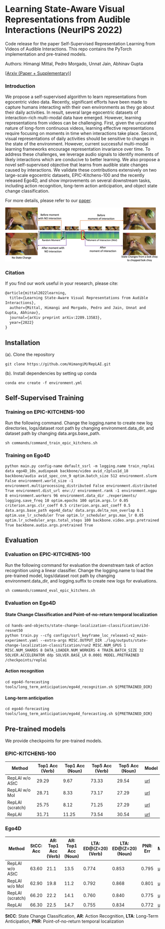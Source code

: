# Learning State-Aware Visual Representations from Audible Interactions (NeurIPS 2022)

Code release for the paper Self-Supervised Representation Learning from Videos of Audible Interactions. This repo contains the PyTorch implementation and pre-trained models.

Authors: Himangi Mittal, Pedro Morgado, Unnat Jain, Abhinav Gupta

[[Arxiv (Paper + Supplementary)](https://arxiv.org/abs/2209.13583)]

### Introduction
We propose a self-supervised algorithm to learn representations from egocentric video data. Recently, significant efforts have been made to capture humans interacting with their own environments as they go about their daily activities. In result, several large egocentric datasets of interaction-rich multi-modal data have emerged. However, learning representations from videos can be challenging. First, given the uncurated nature of long-form continuous videos, learning effective representations require focusing on moments in time when interactions take place. Second, visual representations of daily activities should be sensitive to changes in the state of the environment. However, current successful multi-modal learning frameworks encourage representation invariance over time. To address these challenges, we leverage audio signals to identify moments of likely interactions which are conducive to better learning. We also propose a novel self-supervised objective that learns from audible state changes caused by interactions. We validate these contributions extensively on two large-scale egocentric datasets, EPIC-Kitchens-100 and the recently released Ego4D, and show improvements on several downstream tasks, including action recognition, long-term action anticipation, and object state change classification.

For more details, please refer to our [paper](https://arxiv.org/abs/2209.13583).

![Teaser Image](./fig1.png)

### Citation
If you find our work useful in your research, please cite:
```
@article{mittal2022learning,
  title={Learning State-Aware Visual Representations from Audible Interactions},
  author={Mittal, Himangi and Morgado, Pedro and Jain, Unnat and Gupta, Abhinav},
  journal={arXiv preprint arXiv:2209.13583},
  year={2022}
}
```

## Installation
(a). Clone the repository
```
git clone https://github.com/HimangiM/RepLAI.git
```
(b). Install dependencies by setting up conda
```
conda env create -f environment.yml
```

## Self-Supervised Training

### Training on EPIC-KITCHENS-100

Run the following command. Change the logging.name to create new log directories, logs/dataset root path by changing environment.data_dir, and dataset path by changing data.args.base_path.

```
sh commands/command_train_epic_kitchens.sh 
```

### Training on Ego4D

```
python main.py config-name default_ssrl -m logging.name train_replai data ego4D_10s_audiopeak backbone/video avid_r2plus1d_18 backbone/audio avid_spec_cnn_9 optim.batch_size 512 environment.slurm False environment.world_size -1 environment.multiprocessing_distributed False environment.distributed True environment.dist_url env:// environment.rank -1 environment.ngpu 8 environment.workers 96 environment.data_dir ./experiments/ logging.save_freq 10 optim.epochs 100 optim.args.lr 0.05 criterion.args.clr_coeff 0.5 criterion.args.aot_coeff 0.5 data.args.base_path ego4d_data/ data.args.delta_non_overlap 0.1 optim.use_lr_scheduler True optim.lr_scheduler_args.max_lr 0.05 optim.lr_scheduler_args.total_steps 100 backbone.video.args.pretrained True backbone.audio.args.pretrained True
```

## Evaluation

### Evaluation on EPIC-KITCHENS-100

Run the following command for evaluation the downstream task of action recognition using a linear classifier. Change the logging.name to load the pre-trained model, logs/dataset root path by changing environment.data_dir, and logging.suffix to create new logs for evaluations.

```
sh commands/command_eval_epic_kitchens.sh 
```

### Evaluation on Ego4D

#### State Change Classification and Point-of-no-return temporal localization

```
cd hands-and-objects/state-change-localization-classification/i3d-resnet50
python train.py --cfg configs/ssrl_keyframe_loc_release1-v2_main-experiment.yaml --extra-args MISC.OUTPUT_DIR ./log/outputs/state-change-localization-classification/run2 MISC.NUM_GPUS 1 MISC.NUM_SHARDS 8 DATA_LOADER.NUM_WORKERS 4 TRAIN.BATCH_SIZE 32 SOLVER.ACCELERATOR ddp SOLVER.BASE_LR 0.0001 MODEL.PRETRAINED /checkpoints/replai
```

#### Action recognition

```
cd ego4d-forecasting
tools/long_term_anticipation/ego4d_recognition.sh ${PRETRAINED_DIR}
```

#### Long-term anticipation

```
cd ego4d-forecasting
tools/long_term_anticipation/ego4d_forecasting.sh ${PRETRAINED_DIR}
```

## Pre-trained models
We provide checkpoints for pre-trained models.

### EPIC-KITCHENS-100 

| **Method** | **Top1 Acc (Verb)** | **Top1 Acc (Noun)** | **Top5 Acc (Verb)** | **Top5 Acc (Noun)** | **Model** |
|------- |-----------------|-----------------|-----------------|-----------------|-------|
| RepLAI w/o AStC | 29.29 | 9.67 | 73.33 | 29.54 | [url](https://drive.google.com/file/d/1ls8MFxxaUr_D8KKzqANUfslU90DQYUxU/view?usp=sharing) |
| RepLAI w/o MoI | 28.71 | 8.33 | 73.17 | 27.29 | [url](https://drive.google.com/file/d/1KAtIvgK4RxcgYPK8aHTbnJxawEpY0Q4w/view?usp=sharing) |
| RepLAI (scratch) | 25.75 | 8.12 | 71.25 | 27.29 | [url](https://drive.google.com/file/d/1aVKCLD6DWZYafvrA-rODLyYMw0X_hj9d/view?usp=sharing) |
| RepLAI | 31.71 | 11.25 | 73.54 | 30.54 | [url](https://drive.google.com/file/d/1FlRJxKo0gYGZTzxPUB4hloQWA4cNG4ZU/view?usp=sharing) |

### Ego4D

| **Method** | **StCC: Acc** | **AR: Top1 Acc (Verb)** | **AR: Top1 Acc (Noun)** | **LTA: ED@(Z=20) (Verb)** | **LTA: ED@(Z=20) (Noun)** | **PNR: Err** | **Model** |
| --- | --- | --- | --- | --- | --- | --- | --- |
| RepLAI w/o AStC | 63.60 | 21.1 | 13.5 | 0.774 | 0.853 | 0.795 | [url](https://drive.google.com/file/d/1hQH1UWgC_-EztKpmma3TNST7OYGkQyI_/view?usp=sharing) |
| RepLAI w/o MoI | 62.90 | 19.8 | 11.2 | 0.792 | 0.868 | 0.801 | [url](https://drive.google.com/file/d/1F6ZOuyS9C92OLrunA7zQkWp7vb6eQkOT/view?usp=sharing) |
| RepLAI (scratch) | 66.20 | 22.2 | 14.1 | 0.760 | 0.840 | 0.775 | [url](https://drive.google.com/file/d/1g5DhV7z5W5kNBJSMQ2cHK0iWU0KAyecX/view?usp=sharing) |
| RepLAI | 66.30 | 22.5 | 14.7 | 0.755 | 0.834 | 0.772 | [url](https://drive.google.com/file/d/1uw_fAB9N3y9--vGegKYdK_H2SSMbk4d5/view?usp=sharing) |

**StCC**: State Change Classification, **AR**: Action Recognition, **LTA**: Long-Term Anticipation, **PNR**: Point-of-no-return temporal localization
